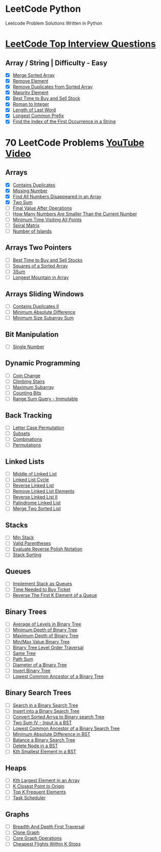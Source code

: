# LeetCode Python
Leetcode Problem Solutions Written in Python

# [LeetCode Top Interview Questions](https://leetcode.com/studyplan/top-interview-150/)

## Array / String | Difficulty - Easy
- [X] [Merge Sorted Array](https://leetcode.com/problems/merge-sorted-array)
- [X] [Remove Element](https://leetcode.com/problems/remove-element)
- [X] [Remove Duplicates from Sorted Array](https://leetcode.com/problems/remove-duplicates-from-sorted-array)
- [X] [Majority Element](https://leetcode.com/problems/majority-element)
- [X] [Best Time to Buy and Sell Stock](https://leetcode.com/problems/best-time-to-buy-and-sell-stock)
- [X] [Roman to Integer](https://leetcode.com/problems/roman-to-integer)
- [X] [Length of Last Word](https://leetcode.com/problems/length-of-last-word)
- [X] [Longest Common Prefix](https://leetcode.com/problems/longest-common-prefix)
- [X] [Find the Index of the First Occurrence in a String](https://leetcode.com/problems/find-the-index-of-the-first-occurrence-in-a-string)

# 70 LeetCode Problems [YouTube Video](https://www.youtube.com/watch?v=lvO88XxNAzs)

## Arrays
- [X] [Contains Duplicates](https://leetcode.com/problems/contains-duplicate)
- [X] [Missing Number](https://leetcode.com/problems/missing-number)
- [X] [Find All Numbers Disappeared in an Array](https://leetcode.com/problems/find-all-numbers-disappeared-in-an-array)
- [X] [Two Sum](https://leetcode.com/problems/two-sum)
- [ ] [Final Value After Operations](https://leetcode.com/problems/final-value-of-variable-after-performing-operations)
- [ ] [How Many Numbers Are Smaller Than the Current Number](https://leetcode.com/problems/how-many-numbers-are-smaller-than-the-current-number)
- [ ] [Minimum Time Visiting All Points](https://leetcode.com/problems/minimum-time-visiting-all-points)
- [ ] [Spiral Matrix](https://leetcode.com/problems/spiral-matrix)
- [ ] [Number of Islands](https://leetcode.com/problems/number-of-islands)

## Arrays Two Pointers
- [ ] [Best Time to Buy and Sell Stocks](https://leetcode.com/problems/best-time-to-buy-and-sell-stock)
- [ ] [Squares of a Sorted Array](https://leetcode.com/problems/squares-of-a-sorted-array)
- [ ] [3Sum](https://leetcode.com/problems/3sum)
- [ ] [Longest Mountain in Array](https://leetcode.com/problems/longest-mountain-in-array)

## Arrays Sliding Windows
- [ ] [Contains Duplicates II](https://leetcode.com/problems/contains-duplicate-ii)
- [ ] [Minimum Absolute Difference](https://leetcode.com/problems/minimum-absolute-difference)
- [ ] [Minimum Size Subarray Sum](https://leetcode.com/problems/minimum-size-subarray-sum)

## Bit Manipulation
- [ ] [Single Number](https://leetcode.com/problems/single-number)

## Dynamic Programming
- [ ] [Coin Change](https://leetcode.com/problems/coin-change)
- [ ] [Climbing Stairs](https://leetcode.com/problems/climbing-stairs)
- [ ] [Maximum Subarray](https://leetcode.com/problems/maximum-subarray)
- [ ] [Counting Bits](https://leetcode.com/problems/counting-bits)
- [ ] [Range Sum Query - Immutable](https://leetcode.com/problems/range-sum-query-immutable)

## Back Tracking
- [ ] [Letter Case Permutation](https://leetcode.com/problems/letter-case-permutation)
- [ ] [Subsets](https://leetcode.com/problems/subsets)
- [ ] [Combinations](https://leetcode.com/problems/combinations)
- [ ] [Permutations](https://leetcode.com/problems/permutations)

## Linked Lists
- [ ] [Middle of Linked List](https://leetcode.com/problems/middle-of-the-linked-list)
- [ ] [Linked List Cycle](https://leetcode.com/problems/linked-list-cycle)
- [ ] [Reverse Linked List](https://leetcode.com/problems/reverse-linked-list)
- [ ] [Remove Linked List Elements](https://leetcode.com/problems/remove-linked-list-elements)
- [ ] [Reverse Linked List II](https://leetcode.com/problems/reverse-linked-list-ii)
- [ ] [Palindrome Linked List](https://leetcode.com/problems/palindrome-linked-list)
- [ ] [Merge Two Sorted List](https://leetcode.com/problems/merge-two-sorted-lists)

## Stacks
- [ ] [Min Stack](https://leetcode.com/problems/min-stack)
- [ ] [Valid Parentheses](https://leetcode.com/problems/valid-parentheses)
- [ ] [Evaluate Reverse Polish Notation](https://leetcode.com/problems/evaluate-reverse-polish-notation)
- [ ] [Stack Sorting]()

## Queues
- [ ] [Implement Stack as Queues](https://leetcode.com/problems/implement-stack-using-queues)
- [ ] [Time Needed to Buy Ticket](https://leetcode.com/problems/time-needed-to-buy-tickets)
- [ ] [Reverse The First K Element of a Queue]()

## Binary Trees
- [ ] [Average of Levels in Binary Tree](https://leetcode.com/problems/average-of-levels-in-binary-tree)
- [ ] [Minimum Depth of Binary Tree](https://leetcode.com/problems/minimum-depth-of-binary-tree)
- [ ] [Maximum Depth of Binary Tree](https://leetcode.com/problems/maximum-depth-of-binary-tree)
- [ ] [Min/Max Value Binary Tree]()
- [ ] [Binary Tree Level Order Traversal](https://leetcode.com/problems/binary-tree-level-order-traversal)
- [ ] [Same Tree](https://leetcode.com/problems/same-tree)
- [ ] [Path Sum](https://leetcode.com/problems/path-sum)
- [ ] [Diameter of a Binary Tree](https://leetcode.com/problems/diameter-of-binary-tree)
- [ ] [Invert Binary Tree](https://leetcode.com/problems/invert-binary-tree)
- [ ] [Lowest Common Ancestor of a Binary Tree](https://leetcode.com/problems/lowest-common-ancestor-of-a-binary-tree)

## Binary Search Trees
- [ ] [Search in a Binary Search Tree](https://leetcode.com/problems/search-in-a-binary-search-tree)
- [ ] [Insert into a Binary Search Tree](https://leetcode.com/problems/insert-into-a-binary-search-tree)
- [ ] [Convert Sorted Arrya to Binary search Tree](https://leetcode.com/problems/convert-sorted-array-to-binary-search-tree)
- [ ] [Two Sum IV - Input is a BST](https://leetcode.com/problems/two-sum-iv-input-is-a-bst)
- [ ] [Lowest Common Ancestor of a Binary Search Tree](https://leetcode.com/problems/lowest-common-ancestor-of-a-binary-search-tree)
- [ ] [Minimum Absolute Difference in BST](https://leetcode.com/problems/minimum-absolute-difference-in-bst)
- [ ] [Balance a Binary Search Tree](https://leetcode.com/problems/balance-a-binary-search-tree)
- [ ] [Delete Node in a BST](https://leetcode.com/problems/delete-node-in-a-bst)
- [ ] [Kth Smallest Element in a BST](https://leetcode.com/problems/kth-smallest-element-in-a-bst)

## Heaps
- [ ] [Kth Largest Element in an Array](https://leetcode.com/problems/kth-largest-element-in-an-array)
- [ ] [K Closest Point to Origin](https://leetcode.com/problems/k-closest-points-to-origin)
- [ ] [Top K Frequent Elements](https://leetcode.com/problems/top-k-frequent-elements)
- [ ] [Task Scheduler](https://leetcode.com/problems/task-scheduler)

## Graphs
- [ ] [Breadth And Depth First Traversal]()
- [ ] [Clone Graph](https://leetcode.com/problems/clone-graph)
- [ ] [Core Graph Operations]()
- [ ] [Cheapest Flights Within K Stops](https://leetcode.com/problems/cheapest-flights-within-k-stops)
